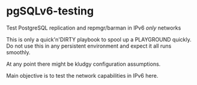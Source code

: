# pgSQLv6-testing
Test PostgreSQL replication and repmgr/barman in IPv6 *only* networks

This is only a quick'n'DIRTY playbook to spool up a PLAYGROUND quickly.
Do not use this in any persistent environment and expect it all runs
smoothly. 

At any point there might be kludgy configuration assumptions.

Main objective is to test the network capabilities in IPv6 here.
